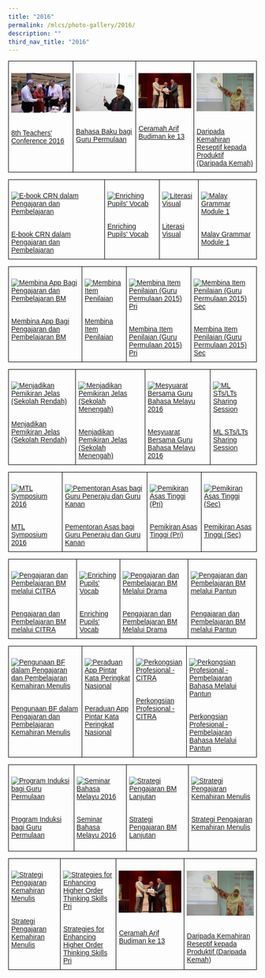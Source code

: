 ```yaml
---
title: "2016"
permalink: /mlcs/photo-gallery/2016/
description: ""
third_nav_title: "2016"
---
```

<style type="text/css">
.tg  {border-collapse:collapse;border-spacing:0;}
.tg td{border-color:black;border-style:solid;border-width:1px;font-family:Arial, sans-serif;font-size:14px;
  overflow:hidden;padding:10px 5px;word-break:normal;}
.tg th{border-color:black;border-style:solid;border-width:1px;font-family:Arial, sans-serif;font-size:14px;
  font-weight:normal;overflow:hidden;padding:10px 5px;word-break:normal;}
.tg .tg-0lax{text-align:left;vertical-align:top}
</style>
<table class="tg">
<thead>
  <tr>
    <td class="tg-0lax"><p><a href="/mlcs/photo-gallery/2016/8th-teachers'-conference-2016"><img src="/images/8th-teacher's-conf-2016-(1).jpeg" alt="8th Teachers' Conference 2016"></a></p><br><a href="/mlcs/photo-gallery/2016/8th-teachers'-conference-2016">
8th Teachers' Conference 2016</a></td>
    <td class="tg-0lax"><p><a href="/mlcs/photo-gallery/2016/bahasa-baku-bagi-guru-permulaan"><img src="/images/bahasa-baku-2016-(1).jpeg" alt="Bahasa Baku bagi Guru Permulaan"></a></p><br><a href="/mlcs/photo-gallery/2016/bahasa-baku-bagi-guru-permulaan">Bahasa Baku bagi Guru Permulaan

</a></td>
    <td class="tg-0lax"><p><a href="/mlcs/photo-gallery/2016/ceramah-arif-budiman-13"><img src="/images/ceramah-arif-budiman-2016-ke-13-(12).jpeg" alt="Ceramah Arif Budiman ke 13"></a></p><br><a href="/mlcs/photo-gallery/2016/ceramah-arif-budiman-13">Ceramah Arif Budiman ke 13</a></td>
		    <td class="tg-0lax"><p><a href="/mlcs/photo-gallery/2016/daripada-kemahiran-reseptif-kepada-produktif-daripada-kemah"><img src="/images/2016-reseptif-img-(1).jpeg" alt="Daripada Kemahiran Reseptif kepada Produktif (Daripada Kemah)"></a></p><br><a href="/mlcs/photo-gallery/2016/daripada-kemahiran-reseptif-kepada-produktif-daripada-kemah">Daripada Kemahiran Reseptif kepada Produktif (Daripada Kemah)</a></td>
			</tr>
</thead>
</table>

<style type="text/css">
.tg  {border-collapse:collapse;border-spacing:0;}
.tg td{border-color:black;border-style:solid;border-width:1px;font-family:Arial, sans-serif;font-size:14px;
  overflow:hidden;padding:10px 5px;word-break:normal;}
.tg th{border-color:black;border-style:solid;border-width:1px;font-family:Arial, sans-serif;font-size:14px;
  font-weight:normal;overflow:hidden;padding:10px 5px;word-break:normal;}
.tg .tg-0lax{text-align:left;vertical-align:top}
</style>
<table class="tg">
<thead>
  <tr>
    <td class="tg-0lax"><p><a href="/mlcs/photo-gallery/2016/e-book-crn-dalam-pengajaran-dan-pembelajaran"><img src="![](/images/ebook-crn-2016-(5).jpeg)" alt="E-book CRN dalam Pengajaran dan Pembelajaran"></a></p><br><a href="/mlcs/photo-gallery/2016/e-book-crn-dalam-pengajaran-dan-pembelajaran">
E-book CRN dalam Pengajaran dan Pembelajaran</a></td>
    <td class="tg-0lax"><p><a href="/mlcs/photo-gallery/2016/enriching-pupils'-vocab"><img src="![](/images/2016-vocab-enrichment-(19).jpeg)" alt="Enriching Pupils' Vocab"></a></p><br><a href="/mlcs/photo-gallery/2016/enriching-pupils'-vocab">Enriching Pupils' Vocab
</a></td>
    <td class="tg-0lax"><p><a href="/mlcs/photo-gallery/2016/literasi-visual"><img src="![](/images/literasi-visual-2016-(3).jpeg)" alt="Literasi Visual"></a></p><br><a href="/mlcs/photo-gallery/2016/literasi-visual">Literasi Visual</a></td>
		    <td class="tg-0lax"><p><a href="/mlcs/photo-gallery/2016/malay-grammar-module-1"><img src="![](/images/malay-grammar-module-1-(11).jpeg)" alt="Malay Grammar Module 1"></a></p><br><a href="/mlcs/photo-gallery/2016/malay-grammar-module-1">Malay Grammar Module 1</a></td>
			</tr>
</thead>
</table>

<style type="text/css">
.tg  {border-collapse:collapse;border-spacing:0;}
.tg td{border-color:black;border-style:solid;border-width:1px;font-family:Arial, sans-serif;font-size:14px;
  overflow:hidden;padding:10px 5px;word-break:normal;}
.tg th{border-color:black;border-style:solid;border-width:1px;font-family:Arial, sans-serif;font-size:14px;
  font-weight:normal;overflow:hidden;padding:10px 5px;word-break:normal;}
.tg .tg-0lax{text-align:left;vertical-align:top}
</style>
<table class="tg">
<thead>
  <tr>
    <td class="tg-0lax"><p><a href="/mlcs/photo-gallery/2016/membina-app-bagi-pengajaran-dan-pembelajaran-bm"><img src="![](/images/app-building-2016-bahasa-melayu-(2).jpeg)" alt="Membina App Bagi Pengajaran dan Pembelajaran BM"></a></p><br><a href="/mlcs/photo-gallery/2016/membina-app-bagi-pengajaran-dan-pembelajaran-bm">
Membina App Bagi Pengajaran dan Pembelajaran BM</a></td>
    <td class="tg-0lax"><p><a href="/mlcs/photo-gallery/2016/membina-item-penilaian"><img src="![](/images/membina-item-penilaian-(9).jpeg)" alt="Membina Item Penilaian"></a></p><br><a href="/mlcs/photo-gallery/2016/membina-item-penilaian">Membina Item Penilaian

</a></td>
    <td class="tg-0lax"><p><a href="/mlcs/photo-gallery/2016/membina-item-penilaian-guru-permulaan-2015-pri"><img src="![](/images/membina-item-penilaian-pri-2016-(1).jpeg)" alt="Membina Item Penilaian (Guru Permulaan 2015) Pri"></a></p><br><a href="/mlcs/photo-gallery/2016/membina-item-penilaian-guru-permulaan-2015-pri">Membina Item Penilaian (Guru Permulaan 2015) Pri</a></td>
		    <td class="tg-0lax"><p><a href="/mlcs/photo-gallery/2016/membina-item-penilaian-guru-permulaan-2015-sec"><img src="![](/images/membina-item-penilaian-sec-2016-(6).jpeg)" alt="Membina Item Penilaian (Guru Permulaan 2015) Sec"></a></p><br><a href="/mlcs/photo-gallery/2016/membina-item-penilaian-guru-permulaan-2015-sec">Membina Item Penilaian (Guru Permulaan 2015) Sec</a></td>
			</tr>
</thead>
</table>

<style type="text/css">
.tg  {border-collapse:collapse;border-spacing:0;}
.tg td{border-color:black;border-style:solid;border-width:1px;font-family:Arial, sans-serif;font-size:14px;
  overflow:hidden;padding:10px 5px;word-break:normal;}
.tg th{border-color:black;border-style:solid;border-width:1px;font-family:Arial, sans-serif;font-size:14px;
  font-weight:normal;overflow:hidden;padding:10px 5px;word-break:normal;}
.tg .tg-0lax{text-align:left;vertical-align:top}
</style>
<table class="tg">
<thead>
  <tr>
    <td class="tg-0lax"><p><a href="/mlcs/photo-gallery/2016/menjadikan-pemikiran-jelas-sekolah-rendah"><img src="![](/images/kursus-pemikiran-jelas-(5).jpeg)" alt="Menjadikan Pemikiran Jelas (Sekolah Rendah)"></a></p><br><a href="/mlcs/photo-gallery/2016/menjadikan-pemikiran-jelas-sekolah-rendah">
Menjadikan Pemikiran Jelas (Sekolah Rendah)</a></td>
    <td class="tg-0lax"><p><a href="/mlcs/photo-gallery/2016/menjadikan-pemikiran-jelas-sekolah-menengah"><img src="![](/images/kursus-menjadikan-pemikiran-jelas-sec-sch-(7).jpeg)" alt="Menjadikan Pemikiran Jelas (Sekolah Menengah)"></a></p><br><a href="/mlcs/photo-gallery/2016/menjadikan-pemikiran-jelas-sekolah-menengah">Menjadikan Pemikiran Jelas (Sekolah Menengah)
</a></td>
    <td class="tg-0lax"><p><a href="/mlcs/photo-gallery/2016/mesyuarat-bersama-guru-bahasa-melayu-2016"><img src="![](/images/mesyuarat-guru-bm-2016-(17).jpeg)" alt="Mesyuarat Bersama Guru Bahasa Melayu 2016"></a></p><br><a href="/mlcs/photo-gallery/2016/mesyuarat-bersama-guru-bahasa-melayu-2016">Mesyuarat Bersama Guru Bahasa Melayu 2016</a></td>
		    <td class="tg-0lax"><p><a href="/mlcs/photo-gallery/2016/ml-sts-lts-sharing-session"><img src="![](/images/ml-sharing-session-2016-(5).jpeg)" alt="ML STs/LTs Sharing Session"></a></p><br><a href="/mlcs/photo-gallery/2016/ml-sts-lts-sharing-session">ML STs/LTs Sharing Session</a></td>
			</tr>
</thead>
</table>

<style type="text/css">
.tg  {border-collapse:collapse;border-spacing:0;}
.tg td{border-color:black;border-style:solid;border-width:1px;font-family:Arial, sans-serif;font-size:14px;
  overflow:hidden;padding:10px 5px;word-break:normal;}
.tg th{border-color:black;border-style:solid;border-width:1px;font-family:Arial, sans-serif;font-size:14px;
  font-weight:normal;overflow:hidden;padding:10px 5px;word-break:normal;}
.tg .tg-0lax{text-align:left;vertical-align:top}
</style>
<table class="tg">
<thead>
  <tr>
    <td class="tg-0lax"><p><a href="/mlcs/photo-gallery/2016/mtl-symposium-2016"><img src="![](/images/mtl-symposium-2016-(22).jpeg)" alt="MTL Symposium 2016"></a></p><br><a href="/mlcs/photo-gallery/2016/mtl-symposium-2016">
MTL Symposium 2016</a></td>
    <td class="tg-0lax"><p><a href="/mlcs/photo-gallery/2016/pementoran-asas-bagi-guru-peneraju-dan-guru-kanan"><img src="![](/images/pementoran-asas-(2).jpeg)" alt="Pementoran Asas bagi Guru Peneraju dan Guru Kanan"></a></p><br><a href="/mlcs/photo-gallery/2016/pementoran-asas-bagi-guru-peneraju-dan-guru-kanan">Pementoran Asas bagi Guru Peneraju dan Guru Kanan
</a></td>
    <td class="tg-0lax"><p><a href="/mlcs/photo-gallery/2016/pemikiran-asas-tinggi-pri"><img src="![](/images/pemikiran-asas-tinggi-(pri)-(4).jpeg)" alt="Pemikiran Asas Tinggi (Pri)"></a></p><br><a href="/mlcs/photo-gallery/2016/pemikiran-asas-tinggi-pri">Pemikiran Asas Tinggi (Pri)</a></td>
		    <td class="tg-0lax"><p><a href="/mlcs/photo-gallery/2016/pemikiran-asas-tinggi-sec"><img src="![](/images/pemikiran-asas-tinggi-(sec)-(6).jpeg)" alt="Pemikiran Asas Tinggi (Sec)"></a></p><br><a href="/mlcs/photo-gallery/2016/pemikiran-asas-tinggi-sec">Pemikiran Asas Tinggi (Sec)</a></td>
			</tr>
</thead>
</table>

<style type="text/css">
.tg  {border-collapse:collapse;border-spacing:0;}
.tg td{border-color:black;border-style:solid;border-width:1px;font-family:Arial, sans-serif;font-size:14px;
  overflow:hidden;padding:10px 5px;word-break:normal;}
.tg th{border-color:black;border-style:solid;border-width:1px;font-family:Arial, sans-serif;font-size:14px;
  font-weight:normal;overflow:hidden;padding:10px 5px;word-break:normal;}
.tg .tg-0lax{text-align:left;vertical-align:top}
</style>
<table class="tg">
<thead>
  <tr>
    <td class="tg-0lax"><p><a href="/mlcs/photo-gallery/2016/pengajaran-dan-pembelajaran-bm-melalui-citra"><img src="![](/images/pengajaran-dan-pembelajaran-bm-(2).jpeg)" alt="Pengajaran dan Pembelajaran BM melalui CITRA"></a></p><br><a href="/mlcs/photo-gallery/2016/pengajaran-dan-pembelajaran-bm-melalui-citra">
Pengajaran dan Pembelajaran BM melalui CITRA</a></td>
    <td class="tg-0lax"><p><a href="/mlcs/photo-gallery/2016/enriching-pupils'-vocab"><img src="![](/images/2016-vocab-enrichment-(19)-second%20one.jpeg)" alt="Enriching Pupils' Vocab"></a></p><br><a href="/mlcs/photo-gallery/2016/enriching-pupils'-vocab">Enriching Pupils' Vocab
</a></td>
    <td class="tg-0lax"><p><a href="/mlcs/photo-gallery/2016/pengajaran-dan-pembelajaran-bm-melalui-drama"><img src="![](/images/pengajaran-dan-pembelajaran-bm-melalui-drama-(10).jpeg)" alt="Pengajaran dan Pembelajaran BM Melalui Drama"></a></p><br><a href="/mlcs/photo-gallery/2016/pengajaran-dan-pembelajaran-bm-melalui-drama">Pengajaran dan Pembelajaran BM Melalui Drama</a></td>
		    <td class="tg-0lax"><p><a href="/mlcs/photo-gallery/2016/pengajaran-dan-pembelajaran-bm-melalui-pantun"><img src="![](/images/learning-through-poetry-2016-(5).jpeg)" alt="Pengajaran dan Pembelajaran BM melalui Pantun"></a></p><br><a href="/mlcs/photo-gallery/2016/pengajaran-dan-pembelajaran-bm-melalui-pantun">Pengajaran dan Pembelajaran BM melalui Pantun</a></td>
			</tr>
</thead>
</table>

<style type="text/css">
.tg  {border-collapse:collapse;border-spacing:0;}
.tg td{border-color:black;border-style:solid;border-width:1px;font-family:Arial, sans-serif;font-size:14px;
  overflow:hidden;padding:10px 5px;word-break:normal;}
.tg th{border-color:black;border-style:solid;border-width:1px;font-family:Arial, sans-serif;font-size:14px;
  font-weight:normal;overflow:hidden;padding:10px 5px;word-break:normal;}
.tg .tg-0lax{text-align:left;vertical-align:top}
</style>
<table class="tg">
<thead>
  <tr>
    <td class="tg-0lax"><p><a href="/mlcs/photo-gallery/2016/pengunaan-bf-dalam-pengajaran-dan-pembelajaran-kemahiran-menulis"><img src="![](/images/kemahiran-menulis-2016-(2).jpeg)" alt="Pengunaan BF dalam Pengajaran dan Pembelajaran Kemahiran Menulis"></a></p><br><a href="/mlcs/photo-gallery/2016/pengunaan-bf-dalam-pengajaran-dan-pembelajaran-kemahiran-menulis">
Pengunaan BF dalam Pengajaran dan Pembelajaran Kemahiran Menulis</a></td>
    <td class="tg-0lax"><p><a href="/mlcs/photo-gallery/2016/peraduan-app-pintar-kata-peringkat-nasional"><img src="![](/images/peraduan-app-pintar-kata-2016-(6).jpeg)" alt="Peraduan App Pintar Kata Peringkat Nasional"></a></p><br><a href="/mlcs/photo-gallery/2016/peraduan-app-pintar-kata-peringkat-nasional">Peraduan App Pintar Kata Peringkat Nasional
</a></td>
    <td class="tg-0lax"><p><a href="/mlcs/photo-gallery/2016/perkongsian-profesional-citra"><img src="![](/images/citra-professional-sharing-2016-(10).jpeg)" alt="Perkongsian Profesional - CITRA"></a></p><br><a href="/mlcs/photo-gallery/2016/perkongsian-profesional-citra">Perkongsian Profesional - CITRA</a></td>
		    <td class="tg-0lax"><p><a href="/mlcs/photo-gallery/2016/perkongsian-profesional-pembelajaran-bahasa-melalui-pantun"><img src="![](/images/sharing---learning-bm-2016-(7).jpeg)" alt="Perkongsian Profesional - Pembelajaran Bahasa Melalui Pantun"></a></p><br><a href="/mlcs/photo-gallery/2016/perkongsian-profesional-pembelajaran-bahasa-melalui-pantun">Perkongsian Profesional - Pembelajaran Bahasa Melalui Pantun</a></td>
			</tr>
</thead>
</table>

<style type="text/css">
.tg  {border-collapse:collapse;border-spacing:0;}
.tg td{border-color:black;border-style:solid;border-width:1px;font-family:Arial, sans-serif;font-size:14px;
  overflow:hidden;padding:10px 5px;word-break:normal;}
.tg th{border-color:black;border-style:solid;border-width:1px;font-family:Arial, sans-serif;font-size:14px;
  font-weight:normal;overflow:hidden;padding:10px 5px;word-break:normal;}
.tg .tg-0lax{text-align:left;vertical-align:top}
</style>
<table class="tg">
<thead>
  <tr>
    <td class="tg-0lax"><p><a href="/mlcs/photo-gallery/2016/program-induksi-bagi-guru-permulaan"><img src="![](/images/induction-programme-for-new-teachers-(1).jpeg)" alt="Program Induksi bagi Guru Permulaan"></a></p><br><a href="/mlcs/photo-gallery/2016/program-induksi-bagi-guru-permulaan">
Program Induksi bagi Guru Permulaan</a></td>
    <td class="tg-0lax"><p><a href="/mlcs/photo-gallery/2016/seminar-bahasa-melayu-2016"><img src="![](/images/sbm2016-images-(23).jpeg)" alt="Seminar Bahasa Melayu 2016"></a></p><br><a href="/mlcs/photo-gallery/2016/seminar-bahasa-melayu-2016">Seminar Bahasa Melayu 2016

</a></td>
    <td class="tg-0lax"><p><a href="/mlcs/photo-gallery/2016/strategi-pengajaran-bm-lanjutan"><img src="![](/images/teaching-strategies-bm-2016-(3).jpeg)" alt="Strategi Pengajaran BM Lanjutan"></a></p><br><a href="/mlcs/photo-gallery/2016/strategi-pengajaran-bm-lanjutan">Strategi Pengajaran BM Lanjutan
			</a></td>
		    <td class="tg-0lax"><p><a href="/mlcs/photo-gallery/2016/strategi-pengajaran-kemahiran-menulis"><img src="![](/images/teaching-writing-skills-bm-(1).jpeg)" alt="Strategi Pengajaran Kemahiran Menulis"></a></p><br><a href="/mlcs/photo-gallery/2016/strategi-pengajaran-kemahiran-menulis">Strategi Pengajaran Kemahiran Menulis</a></td>
			</tr>
</thead>
</table>

<style type="text/css">
.tg  {border-collapse:collapse;border-spacing:0;}
.tg td{border-color:black;border-style:solid;border-width:1px;font-family:Arial, sans-serif;font-size:14px;
  overflow:hidden;padding:10px 5px;word-break:normal;}
.tg th{border-color:black;border-style:solid;border-width:1px;font-family:Arial, sans-serif;font-size:14px;
  font-weight:normal;overflow:hidden;padding:10px 5px;word-break:normal;}
.tg .tg-0lax{text-align:left;vertical-align:top}
</style>
<table class="tg">
<thead>
  <tr>
    <td class="tg-0lax"><p><a href="/mlcs/photo-gallery/2016/strategi-pengajaran-kemahiran-menulis-2"><img src="![](/images/kemahiran-menulis-2016-bm-(7).jpeg)" alt="Strategi Pengajaran Kemahiran Menulis"></a></p><br><a href="/mlcs/photo-gallery/2016/strategi-pengajaran-kemahiran-menulis-2">
Strategi Pengajaran Kemahiran Menulis</a></td>
    <td class="tg-0lax"><p><a href="/mlcs/photo-gallery/2016/strategies-for-enhancing-higher-order-thinking-skills-pri"><img src="![](/images/hots-enhancements-2016-(9).jpeg)" alt="Strategies for Enhancing Higher Order Thinking Skills Pri"></a></p><br><a href="/mlcs/photo-gallery/2016/strategies-for-enhancing-higher-order-thinking-skills-pri">Strategies for Enhancing Higher Order Thinking Skills Pri
</a></td>
    <td class="tg-0lax"><p><a href="/mlcs/photo-gallery/2016/ceramah-arif-budiman-13"><img src="/images/ceramah-arif-budiman-2016-ke-13-(12).jpeg" alt="Ceramah Arif Budiman ke 13"></a></p><br><a href="/mlcs/photo-gallery/2016/ceramah-arif-budiman-13">Ceramah Arif Budiman ke 13</a></td>
		    <td class="tg-0lax"><p><a href="/mlcs/photo-gallery/2016/daripada-kemahiran-reseptif-kepada-produktif-daripada-kemah"><img src="/images/2016-reseptif-img-(1).jpeg" alt="Daripada Kemahiran Reseptif kepada Produktif (Daripada Kemah)"></a></p><br><a href="/mlcs/photo-gallery/2016/daripada-kemahiran-reseptif-kepada-produktif-daripada-kemah">Daripada Kemahiran Reseptif kepada Produktif (Daripada Kemah)</a></td>
			</tr>
</thead>
</table>
